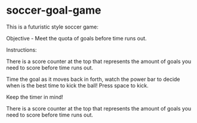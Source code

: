 # soccer-goal-game
This is a futuristic style soccer game:

 Objective - Meet the quota of goals before time runs out.

 Instructions: 

  There is a score counter at the top that represents the amount of goals you need to score before time runs out.
 
  Time the goal as it moves back in forth, watch the power bar to decide when is the best time to kick the ball! Press space to kick. 

  Keep the timer in mind!

  There is a score counter at the top that represents the amount of goals you need to score before time runs out.
